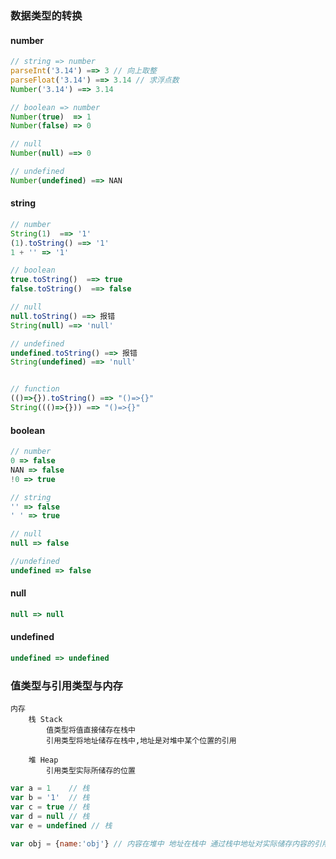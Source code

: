 ### 数据类型的转换

#### number
```JavaScript
// string => number
parseInt('3.14') ==> 3 // 向上取整
parseFloat('3.14') ==> 3.14 // 求浮点数
Number('3.14') ==> 3.14 

// boolean => number
Number(true)  => 1
Number(false) => 0

// null
Number(null) ==> 0

// undefined
Number(undefined) ==> NAN
```

#### string
```JavaScript
// number
String(1)  ==> '1'
(1).toString() ==> '1'
1 + '' => '1'

// boolean
true.toString()  ==> true
false.toString()  ==> false

// null
null.toString() ==> 报错
String(null) ==> 'null'

// undefined
undefined.toString() ==> 报错
String(undefined) ==> 'null'


// function
(()=>{}).toString() ==> "()=>{}"
String((()=>{})) ==> "()=>{}"
```

#### boolean
```JavaScript
// number
0 => false
NAN => false
!0 => true

// string
'' => false
' ' => true

// null
null => false

//undefined
undefined => false
```

#### null
```JavaScript
null => null
```

#### undefined
```JavaScript
undefined => undefined
```


### 值类型与引用类型与内存

    内存
        栈 Stack
            值类型将值直接储存在栈中
            引用类型将地址储存在栈中,地址是对堆中某个位置的引用

        堆 Heap
            引用类型实际所储存的位置
```JavaScript
var a = 1    // 栈
var b = '1'  // 栈
var c = true // 栈
var d = null // 栈
var e = undefined // 栈

var obj = {name:'obj'} // 内容在堆中 地址在栈中 通过栈中地址对实际储存内容的引用进行查找与使用

```